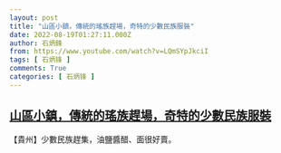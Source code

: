 ```yaml
---
layout: post
title: "山區小鎮，傳統的瑤族趕場，奇特的少數民族服裝"
date: 2022-08-19T01:27:11.000Z
author: 石炳鋒
from: https://www.youtube.com/watch?v=LQmSYpJkciI
tags: [ 石炳锋 ]
comments: True
categories: [ 石炳锋 ]
---
```

<!--1660872431000-->
[山區小鎮，傳統的瑤族趕場，奇特的少數民族服裝](https://www.youtube.com/watch?v=LQmSYpJkciI)
------

<div>
【貴州】少數民族趕集，油鹽醬醋、面很好賣。
</div>
